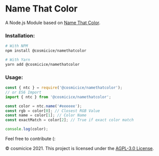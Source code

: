 # Name That Color

A Node.js Module based on [Name That Color](https://chir.ag/projects/ntc/).

### Installation:

```sh
# With NPM
npm install @cosmicice/namethatcolor

# With Yarn
yarn add @cosmicice/namethatcolor
```

### Usage:

```js
const { ntc } = require('@cosmicice/namethatcolor');
// or ES6 Import
import { ntc } from '@cosmicice/namethatcolor';

const color = ntc.name('#eeeeee');
const rgb = color[0]; // Closest RGB Value
const name = color[1]; // Color Name
const exactMatch = color[2]; // True if exact color match

console.log(color);
```

Feel free to contribute (:

&copy; cosmicice 2021. This project is licensed under the [AGPL-3.0 License](LICENSE).
